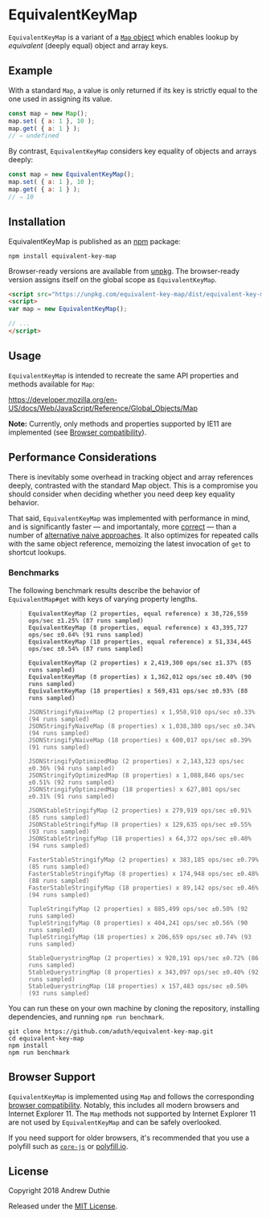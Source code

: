 # EquivalentKeyMap

`EquivalentKeyMap` is a variant of a [`Map` object](https://developer.mozilla.org/en-US/docs/Web/JavaScript/Reference/Global_Objects/Map) which enables lookup by _equivalent_ (deeply equal) object and array keys.

## Example

With a standard `Map`, a value is only returned if its key is strictly equal to the one used in assigning its value.

```js
const map = new Map();
map.set( { a: 1 }, 10 );
map.get( { a: 1 } );
// ⇒ undefined
```

By contrast, `EquivalentKeyMap` considers key equality of objects and arrays deeply:

```js
const map = new EquivalentKeyMap();
map.set( { a: 1 }, 10 );
map.get( { a: 1 } );
// ⇒ 10
```

## Installation

EquivalentKeyMap is published as an [npm](https://www.npmjs.com/) package:

```
npm install equivalent-key-map
```

Browser-ready versions are available from [unpkg](https://unpkg.com/equivalent-key-map/dist/equivalent-key-map.min.js). The browser-ready version assigns itself on the global scope as `EquivalentKeyMap`.

```html
<script src="https://unpkg.com/equivalent-key-map/dist/equivalent-key-map.min.js"></script>
<script>
var map = new EquivalentKeyMap();

// ...
</script>
```

## Usage

`EquivalentKeyMap` is intended to recreate the same API properties and methods available for `Map`:

https://developer.mozilla.org/en-US/docs/Web/JavaScript/Reference/Global_Objects/Map

**Note:** Currently, only methods and properties supported by IE11 are implemented (see [Browser compatibility](https://developer.mozilla.org/en-US/docs/Web/JavaScript/Reference/Global_Objects/Map#Browser_compatibility)).

## Performance Considerations

There is inevitably some overhead in tracking object and array references deeply, contrasted with the standard Map object. This is a compromise you should consider when deciding whether you need deep key equality behavior.

That said, `EquivalentKeyMap` was implemented with performance in mind, and is significantly faster — and importantaly, more [correct](https://github.com/aduth/equivalent-key-map/blob/210f42bbd431c7c10da33d310cf56ef3b3ca96e7/test/index.js#L67-L71) — than a number of [alternative naive approaches](https://github.com/aduth/equivalent-key-map/tree/master/benchmark/impl). It also optimizes for repeated calls with the same object reference, memoizing the latest invocation of `get` to shortcut lookups.

### Benchmarks

The following benchmark results describe the behavior of `EquivalentMap#get` with keys of varying property lengths. 

>**`EquivalentKeyMap (2 properties, equal reference) x 38,726,559 ops/sec ±1.25% (87 runs sampled)`**  
>**`EquivalentKeyMap (8 properties, equal reference) x 43,395,727 ops/sec ±0.64% (91 runs sampled)`**  
>**`EquivalentKeyMap (18 properties, equal reference) x 51,334,445 ops/sec ±0.54% (87 runs sampled)`**  
>
>**`EquivalentKeyMap (2 properties) x 2,419,300 ops/sec ±1.37% (85 runs sampled)`**  
>**`EquivalentKeyMap (8 properties) x 1,362,012 ops/sec ±0.40% (90 runs sampled)`**  
>**`EquivalentKeyMap (18 properties) x 569,431 ops/sec ±0.93% (88 runs sampled)`**  
>
>`JSONStringifyNaiveMap (2 properties) x 1,958,910 ops/sec ±0.33% (94 runs sampled)`  
>`JSONStringifyNaiveMap (8 properties) x 1,038,380 ops/sec ±0.34% (94 runs sampled)`  
>`JSONStringifyNaiveMap (18 properties) x 600,017 ops/sec ±0.39% (91 runs sampled)`  
>
>`JSONStringifyOptimizedMap (2 properties) x 2,143,323 ops/sec ±0.36% (94 runs sampled)`  
>`JSONStringifyOptimizedMap (8 properties) x 1,088,846 ops/sec ±0.51% (92 runs sampled)`  
>`JSONStringifyOptimizedMap (18 properties) x 627,801 ops/sec ±0.31% (91 runs sampled)`  
>
>`JSONStableStringifyMap (2 properties) x 279,919 ops/sec ±0.91% (85 runs sampled)`  
>`JSONStableStringifyMap (8 properties) x 129,635 ops/sec ±0.55% (93 runs sampled)`  
>`JSONStableStringifyMap (18 properties) x 64,372 ops/sec ±0.40% (94 runs sampled)`  
>
>`FasterStableStringifyMap (2 properties) x 383,185 ops/sec ±0.79% (85 runs sampled)`  
>`FasterStableStringifyMap (8 properties) x 174,948 ops/sec ±0.48% (88 runs sampled)`  
>`FasterStableStringifyMap (18 properties) x 89,142 ops/sec ±0.46% (94 runs sampled)`  
>
>`TupleStringifyMap (2 properties) x 885,499 ops/sec ±0.50% (92 runs sampled)`  
>`TupleStringifyMap (8 properties) x 404,241 ops/sec ±0.56% (90 runs sampled)`  
>`TupleStringifyMap (18 properties) x 206,659 ops/sec ±0.74% (93 runs sampled)`  
>
>`StableQuerystringMap (2 properties) x 920,191 ops/sec ±0.72% (86 runs sampled)`  
>`StableQuerystringMap (8 properties) x 343,097 ops/sec ±0.40% (92 runs sampled)`  
>`StableQuerystringMap (18 properties) x 157,483 ops/sec ±0.50% (93 runs sampled)`  

You can run these on your own machine by cloning the repository, installing dependencies, and running `npm run benchmark`.

```
git clone https://github.com/aduth/equivalent-key-map.git
cd equivalent-key-map
npm install
npm run benchmark
```

## Browser Support

`EquivalentKeyMap` is implemented using `Map` and follows the corresponding [browser compatibility](https://developer.mozilla.org/en-US/docs/Web/JavaScript/Reference/Global_Objects/Map#Browser_compatibility). Notably, this includes all modern browsers and Internet Explorer 11. The `Map` methods not supported by Internet Explorer 11 are not used by `EquivalentKeyMap` and can be safely overlooked.

If you need support for older browsers, it's recommended that you use a polyfill such as [`core-js`](https://github.com/zloirock/core-js) or [polyfill.io](https://polyfill.io/v2/docs/).

## License

Copyright 2018 Andrew Duthie

Released under the [MIT License](https://github.com/aduth/equivalent-key-map/tree/master/LICENSE.md).
